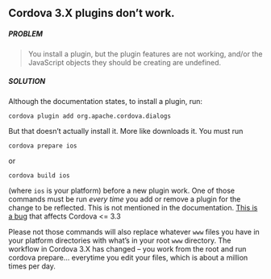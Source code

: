 ## Cordova 3.X plugins don’t work.

##### PROBLEM

>You install a plugin, but the plugin features are not working, and/or the JavaScript objects they should be creating are undefined.

##### SOLUTION

Although the documentation states, to install a plugin, run:

    cordova plugin add org.apache.cordova.dialogs
    
But that doesn’t actually install it. More like downloads it. You must run

    cordova prepare ios
   
or

    cordova build ios
    
(where `ios` is your platform) before a new plugin work. One of those commands must be run _every time_ you add or remove a plugin for the change to be reflected. This is not mentioned in the documentation. [This is a bug](https://issues.apache.org/jira/browse/CB-5647) that affects Cordova <= 3.3

Please not those commands will also replace whatever `www` files you have in your platform directories with what’s in your root `www` directory. The workflow in Cordova 3.X has changed – you work from the root and run cordova prepare... everytime you edit your files, which is about a million times per day.
